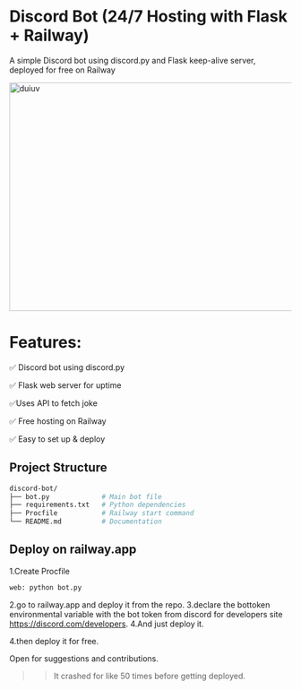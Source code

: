 #  Discord Bot (24/7 Hosting with Flask + Railway)
A simple Discord bot using discord.py and Flask keep-alive server, deployed for free on Railway

<img width="695" height="408" alt="duiuv" src="https://github.com/user-attachments/assets/a7ae104b-8450-4048-a993-38dfd19ce02c" />


# Features:

✅ Discord bot using discord.py

✅ Flask web server for uptime

✅Uses API to fetch joke

✅ Free hosting on Railway

✅ Easy to set up & deploy


## Project Structure


```bash
discord-bot/
├── bot.py             # Main bot file
├── requirements.txt   # Python dependencies
├── Procfile           # Railway start command
└── README.md          # Documentation

```

## Deploy on railway.app
1.Create Procfile
```bash
web: python bot.py
```
2.go to railway.app and deploy it from the repo.
3.declare the bottoken environmental variable with the bot token from discord for developers site https://discord.com/developers.
4.And just deploy it.

4.then deploy it for free.

Open for suggestions and contributions.

>>It crashed for like 50 times before getting deployed.



